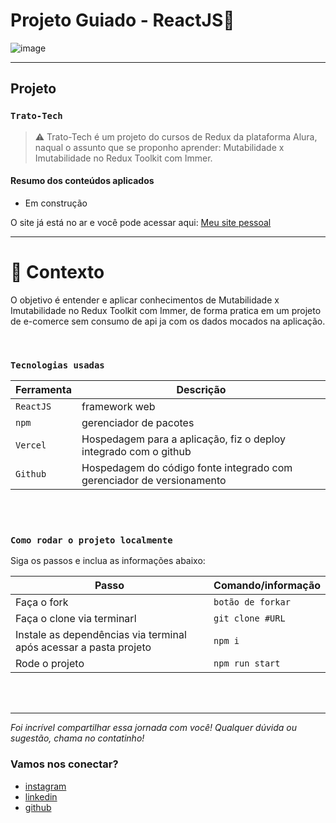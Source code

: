 # Projeto Guiado - ReactJS🚀

![image](https://media.giphy.com/media/thBquPInM6fm0/giphy.gif)

---

## Projeto

### `Trato-Tech`

> ⚠️ Trato-Tech é um projeto do cursos de Redux da plataforma Alura, naqual o assunto que se proponho aprender: Mutabilidade x Imutabilidade no Redux Toolkit com Immer.

#### Resumo dos conteúdos aplicados

- Em construção

O site já está no ar e você pode acessar aqui: [Meu site pessoal](https://trato-tech-pi.vercel.app/)

---

# 🧠 Contexto

O objetivo é entender e aplicar conhecimentos de Mutabilidade x Imutabilidade no Redux Toolkit com Immer, de forma pratica em um projeto de e-comerce sem consumo de api ja com os dados mocados na aplicação.

<br />

### `Tecnologias usadas`

| Ferramenta | Descrição                                                             |
| ---------- | --------------------------------------------------------------------- |
| `ReactJS`  | framework web                                                         |
| `npm`      | gerenciador de pacotes                                                |
| `Vercel`   | Hospedagem para a aplicação, fiz o deploy integrado com o github      |
| `Github`   | Hospedagem do código fonte integrado com gerenciador de versionamento |

<br />
<br />

### `Como rodar o projeto localmente`

Siga os passos e inclua as informações abaixo:

| Passo                                                             | Comando/informação |
| ----------------------------------------------------------------- | ------------------ |
| Faça o fork                                                       | `botão de forkar`  |
| Faça o clone via terminarl                                        | `git clone #URL`   |
| Instale as dependências via terminal após acessar a pasta projeto | `npm i`            |
| Rode o projeto                                                    | `npm run start`    |

<br />
<br />

---

_Foi incrível compartilhar essa jornada com você! Qualquer dúvida ou sugestão, chama no contatinho!_

### Vamos nos conectar?

- [instagram](https://www.instagram.com/jaootelesk)
- [linkedin](https://www.linkedin.com/in/jo%C3%A3o-teles-711557239//)
- [github](https://github.com/joaotelesk)
